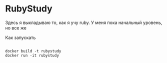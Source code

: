 # RubyStudy
Здесь я выкладываю то, как я учу ruby. У меня пока начальный уровень, но все же

Как запускать
```

docker build -t rubystudy
docker run -it rubystudy

```
